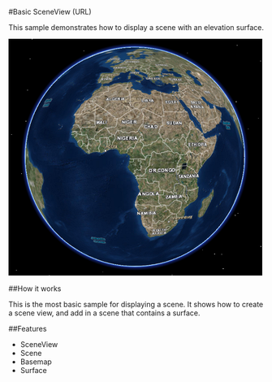 #Basic SceneView (URL)

This sample demonstrates how to display a scene with an elevation surface.

![](screenshot.png)

##How it works

This is the most basic sample for displaying a scene. It shows how to create a scene view, and add in a scene that contains a surface.

##Features
- SceneView
- Scene
- Basemap
- Surface